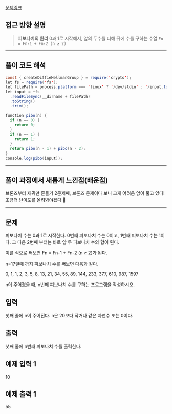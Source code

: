 [문제링크](https://www.acmicpc.net/problem/10870)

## 접근 방향 설명

> **피보나치의 원리**
> 0과 1로 시작해서, 앞의 두수를 더해 뒤에 수를 구하는 수열
> `Fn = Fn-1 + Fn-2 (n ≥ 2)`

---

## 풀이 코드 해석

```java script
const { createDiffieHellmanGroup } = require('crypto');
let fs = require('fs');
let filePath = process.platform === 'linux' ? '/dev/stdin' : '/input.txt';
let input = +fs
  .readFileSync(__dirname + filePath)
  .toString()
  .trim();

function pibo(n) {
  if (n == 0) {
    return 0;
  }
  if (n == 1) {
    return 1;
  }
  return pibo(n - 1) + pibo(n - 2);
}
console.log(pibo(input));

```

---

## 풀이 과정에서 새롭게 느낀점(배운점)

브론즈부터 재귀만 흔들기 2문제째, 브론즈 문제이다 보니 크게 어려움 없이 풀고 있다!
조금더 난이도를 올려봐야겠다 👀

---

## 문제

피보나치 수는 0과 1로 시작한다. 0번째 피보나치 수는 0이고, 1번째 피보나치 수는 1이다. 그 다음 2번째 부터는 바로 앞 두 피보나치 수의 합이 된다.

이를 식으로 써보면 Fn = Fn-1 + Fn-2 (n ≥ 2)가 된다.

n=17일때 까지 피보나치 수를 써보면 다음과 같다.

0, 1, 1, 2, 3, 5, 8, 13, 21, 34, 55, 89, 144, 233, 377, 610, 987, 1597

n이 주어졌을 때, n번째 피보나치 수를 구하는 프로그램을 작성하시오.

## 입력

첫째 줄에 n이 주어진다. n은 20보다 작거나 같은 자연수 또는 0이다.

## 출력

첫째 줄에 n번째 피보나치 수를 출력한다.

## 예제 입력 1

10

## 예제 출력 1

55
